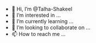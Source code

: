 - 👋 Hi, I’m @Talha-Shakeel
- 👀 I’m interested in ...
- 🌱 I’m currently learning ...
- 💞️ I’m looking to collaborate on ...
- 📫 How to reach me ...

<!---
Talha-Shakeel/Talha-Shakeel is a ✨ special ✨ repository because its `README.md` (this file) appears on your GitHub profile.
You can click the Preview link to take a look at your changes.
--->
